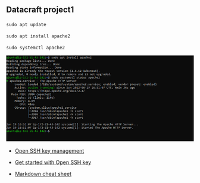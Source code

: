 ## Datacraft project1

`sudo apt update`

`sudo apt install apache2`

`sudo systemctl apache2`

![Apache Status](./images/imagepjt1.PNG)


* [Open SSH key management](https://docs.microsoft.com/en-us/windows-server/administration/openssh/openssh_keymanagement)

* [Get started with Open SSH key](https://docs.microsoft.com/en-us/windows-server/administration/openssh/openssh_install_firstuse)

* [Markdown cheat sheet](https://www.markdownguide.org/cheat-sheet)

